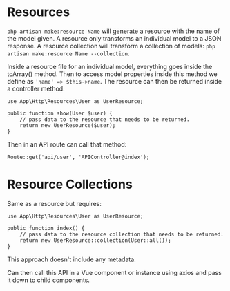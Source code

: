 # Resources

`php artisan make:resource Name` will generate a resource with the name of the model given. A resource only transforms an individual model to a JSON response. A resource collection will transform a collection of models: `php artisan make:resource Name --collection`.

Inside a resource file for an individual model, everything goes inside the toArray() method. Then to access model properties inside this method we define as `'name' => $this->name`. The resource can then be returned inside a controller method:

```
use App\Http\Resources\User as UserResource;

public function show(User $user) {
    // pass data to the resource that needs to be returned.
    return new UserResource($user);
}
```

Then in an API route can call that method:

```
Route::get('api/user', 'APIController@index');
```

# Resource Collections

Same as a resource but requires:

```
use App\Http\Resources\User as UserResource;

public function index() {
    // pass data to the resource collection that needs to be returned.
    return new UserResource::collection(User::all());
}
```

This approach doesn't include any metadata.

Can then call this API in a Vue component or instance using axios and pass it down to child components.
